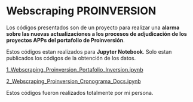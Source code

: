 # Webscraping PROINVERSION
Los códigos presentados son de un proyecto para realizar una **alarma sobre las nuevas actualizaciones a los procesos de adjudicación de los proyectos APPs del portafolio de Proinversión**. 

Estos códigos estan realizados para **Jupyter Notebook**. Solo estan publicados los códigos de la obtención de los datos.

[1_Webscraping_Proinversion_Portafolio_Inversion.ipynb](https://github.com/dest18/Prueba_Codigo_CV/blob/main/Python/Webscraping%20PROINVERSION/1_Webscraping_Proinversion_Portafolio_Inversion.ipynb)

[2_Webscraping_Proinversion_Cronograma_Docs.ipynb](https://github.com/dest18/Prueba_Codigo_CV/blob/main/Python/Webscraping%20PROINVERSION/2_Webscraping_Proinversion_Cronograma_Docs.ipynb)

Estos códigos fueron realizados totalmente por mi persona. 
